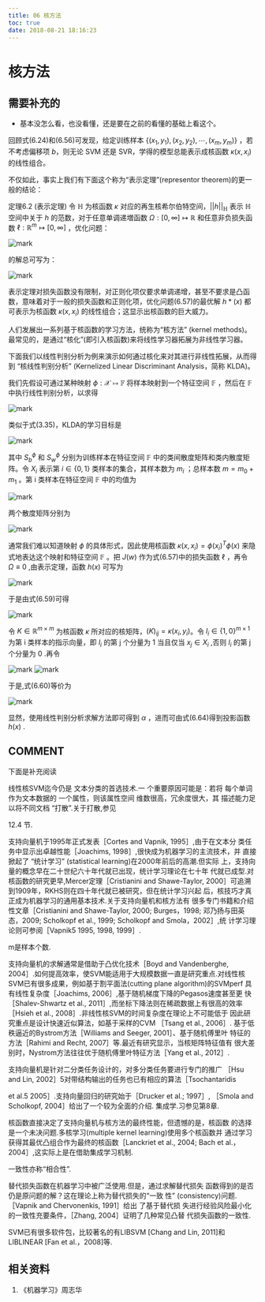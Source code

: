 ```yaml
---
title: 06 核方法
toc: true
date: 2018-08-21 18:16:23
---
```


# 核方法

## 需要补充的

- 基本没怎么看，也没看懂，还是要在之前的看懂的基础上看这个。



回顾式(6.24)和(6.56)可发现，给定训练样本 $\{(x_1,y_1),(x_2,y_2),\cdots ,(x_m,y_m)\}$ ，若不考虑偏移项 $b$，则无论 SVM 还是 SVR，学得的模型总能表示成核函数 $\kappa(x,x_i)$ 的线性组合。

不仅如此，事实上我们有下面这个称为“表示定理”(representor theorem)的更一般的结论：

定理6.2 (表示定理) 令 $\mathbb{H}$ 为核函数 $\kappa$ 对应的再生核希尔伯特空间，$||h||_{\mathbb{H} }$  表示 $\mathbb{H}$ 空间中关于 $h$ 的范数，对于任意单调递増函数 $\Omega:[0,\infty]\mapsto \mathbb{R}$ 和任意非负损失函数 $\ell:\mathbb{R}^m\mapsto [0,\infty]$ ，优化问题：

![mark](http://images.iterate.site/blog/image/180627/j0LCLC265G.png?imageslim)

的解总可写为：

![mark](http://images.iterate.site/blog/image/180627/AfLc9C1lkK.png?imageslim)

表示定理对损失函数没有限制，对正则化项仅要求单调递增，甚至不要求是凸函数，意味着对于一般的损失函数和正则化项，优化问题(6.57)的最优解 $h*(x)$ 都可表示为核函数 $\kappa(x,x_i)$ 的线性组合；这显示出核函数的巨大威力。


人们发展出一系列基于核函数的学习方法，统称为“核方法” (kernel methods)。最常见的，是通过“核化”(即引入核函数)来将线性学习器拓展为非线性学习器。

下面我们以线性判别分析为例来演示如何通过核化来对其进行非线性拓展，从而得到 “核线性判别分析” (Kernelized Linear Discriminant Analysis，简称 KLDA)。

我们先假设可通过某种映射 $\phi:\mathcal{X}\mapsto \mathbb{F}$ 将样本映射到一个特征空间 $\mathbb{F}$ ，然后在 $\mathbb{F}$ 中执行线性判别分析，以求得

![mark](http://images.iterate.site/blog/image/180627/Eg8mm7CHA0.png?imageslim)

类似于式(3.35)，KLDA的学习目标是

![mark](http://images.iterate.site/blog/image/180627/2ElGGj6m5j.png?imageslim)



其中 $S_b^\phi$ 和 $S_w^\phi$ 分别为训练样本在特征空间 $\mathbb{F}$ 中的类间散度矩阵和类内散度矩阵。令 $X_i$ 表示第 $i\in \{0,1\}$ 类样本的集合，其样本数为 $m_i$ ；总样本数 $m=m_0+m_1$ 。第 i 类样本在特征空间 $\mathbb{F}$ 中的均值为

![mark](http://images.iterate.site/blog/image/180627/DfdJE1Dh6l.png?imageslim)

两个散度矩阵分别为

![mark](http://images.iterate.site/blog/image/180627/6mG6Fdamj5.png?imageslim)


通常我们难以知道映射 $\phi$ 的具体形式，因此使用核函数 $\kappa(x,x_i)=\phi(x_i)^T\phi(x)$ 来隐式地表达这个映射和特征空间 $\mathbb{F}$ 。把 $J(w)$ 作为式(6.57)中的损失函数 $\ell$ ，再令 $\Omega \equiv 0$ ,由表示定理，函数 $h(x)$ 可写为

![mark](http://images.iterate.site/blog/image/180627/h4C92LGjJ5.png?imageslim)


于是由式(6.59)可得

![mark](http://images.iterate.site/blog/image/180627/JaGHefGl9H.png?imageslim)

令 $K\in\mathbb{R}^{m\times m}$ 为核函数 $\kappa$ 所对应的核矩阵，$(K)_{ij}=\kappa(x_i,y_i)$。令 $l_i\in \{1,0\}^{m\times 1}$ 为第 i 类样本的指示向量，即 $l_i$ 的第 j 个分量为 1 当且仅当 $x_j\in X_i$ ,否则 $l_i$ 的第 j 个分量为 0 .再令

![mark](http://images.iterate.site/blog/image/180628/ifjk1m0jB9.png?imageslim)
![mark](http://images.iterate.site/blog/image/180628/gDFc9elLdl.png?imageslim)

于是,式(6.60)等价为

![mark](http://images.iterate.site/blog/image/180628/6J8f0aiGCE.png?imageslim)

显然，使用线性判别分析求解方法即可得到 $\alpha$ ，进而可由式(6.64)得到投影函数 $h(x)$ .




















## COMMENT

下面是补充阅读


线性核SVM迄今仍是 文本分类的首选技术.一 个重要原因可能是：若将 每个单词作为文本数据的 一个属性，则该属性空间 维数很高，冗余度很大，其 描述能力足以将不同文档 “打散”.关于打散,参见

12.4 节.


支持向量机于1995年正式发表［Cortes and Vapnik, 1995］,由于在文本分 类任务中显示出卓越性能［Joachims, 1998］,很快成为机器学习的主流技术，并 直接掀起了 “统计学习” (statistical learning)在2000年前后的高潮.但实际 上，支持向量的概念早在二十世纪六十年代就已出现，统计学习理论在七十年 代就已成型.对核函数的研究更早,Mercer定理［Cristianini and Shawe-Taylor, 2000］可追溯到1909年，RKHS则在四十年代就已被研究，但在统计学习兴起 后，核技巧才真正成为机器学习的通用基本技术.关于支持向量机和核方法有 很多专门书籍和介绍性文章［Cristianini and Shawe-Taylor, 2000; Burges，1998; 邓乃扬与田英态，2009; Scholkopf et al., 1999; Scholkopf and Smola，2002］,统 计学习理论则可参阅［Vapnik5 1995, 1998, 1999］.

m是样本个数.


支持向量机的求解通常是借助于凸优化技术［Boyd and Vandenberghe, 2004］.如何提高效率，使SVM能适用于大规模数据一直是研究重点.对线性核 SVM已有很多成果，例如基于割平面法(cutting plane algorithm)的SVMperf 具有线性复杂度［Joachims, 2006］,基于随机梯度下降的Pegasos速度甚至更 快［Shalev-Shwartz et al., 2011］,而坐标下降法则在稀疏数据上有很高的效率 ［Hsieh et al., 2008］.非线性核SVM的时间复杂度在理论上不可能低于 因此研究重点是设计快速近似算法，如基于采样的CVM ［Tsang et al., 2006］. 基于低秩逼近的Bystrom方法［Williams and Seeger, 2001］、基于随机傅里叶 特征的方法［Rahimi and Recht, 2007］等.最近有研究显示，当核矩阵特征值有 很大差别时，Nystrom方法往往优于随机傅里叶特征方法［Yang et al., 2012］.

支持向量机是针对二分类任务设计的，对多分类任务要进行专门的推广 ［Hsu and Lin, 2002］5对带结构输出的任务也已有相应的算法［Tsochantaridis

et al.5 2005］.支持向量回归的研究始于［Drucker et al.; 1997］, ［Smola and Scholkopf, 2004］给出了一个较为全面的介绍.
集成学.习参见第8章.


核函数直接决定了支持向量机与核方法的最终性能，但遗憾的是，核函数 的选择是一个未决问题.多核学习(multiple kernel learning)使用多个核函数并 通过学习获得其最优凸组合作为最终的核函数［Lanckriet et al., 2004; Bach et al.，2004］,这实际上是在借助集成学习机制.

一致性亦称“相合性”.


替代损失函数在机器学习中被广泛使用.但是，通过求解替代损失 函数得到的是否仍是原问题的解？这在理论上称为替代损失的“一致 性” (consistency)问题.［Vapnik and Chervonenkis, 1991］给出 了基于替代损 失进行经验风险最小化的一致性充要条件，［Zhang, 2004］证明了几种常见凸替 代损失函数的一致性.

SVM已有很多软件包，比较著名的有LIBSVM [Chang and Lin, 2011]和 LIBLINEAR [Fan et al.，2008]等.





## 相关资料

1. 《机器学习》周志华
